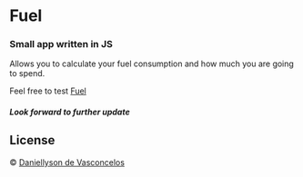 # Fuel
### Small app written in JS

Allows you to calculate your fuel consumption and how much you are going to spend.

Feel free to test [Fuel](http://www.danyfuel.tk/)

##### Look forward to further update

## License

© [Daniellyson de Vasconcelos](https://www.linkedin.com/in/daniellyson-vasconcelos/)